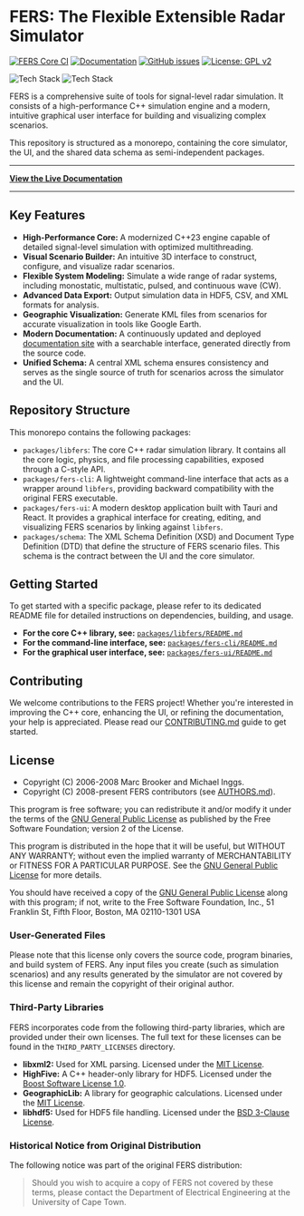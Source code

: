 # FERS: The Flexible Extensible Radar Simulator

<!-- TODO: Build status should be present for both ui and core -->
[![FERS Core CI](https://github.com/the-user-created/FERS/actions/workflows/CMake.yml/badge.svg)](https://github.com/the-user-created/FERS/actions/workflows/CMake.yml) [![Documentation](https://github.com/the-user-created/FERS/actions/workflows/docs.yml/badge.svg)](https://the-user-created.github.io/FERS/)
[![GitHub issues](https://img.shields.io/github/issues/the-user-created/FERS.svg)](https://github.com/the-user-created/FERS/issues)
[![License: GPL v2](https://img.shields.io/badge/License-GPLv2-blue.svg)](https://github.com/the-user-created/FERS/blob/master/LICENSE)

![Tech Stack](https://img.shields.io/badge/Core-C%2B%2B%2023-00599C?logo=cplusplus)
![Tech Stack](https://img.shields.io/badge/UI-Tauri%20%7C%20React-20232A?logo=react)

FERS is a comprehensive suite of tools for signal-level radar simulation. It consists of a high-performance C++
simulation engine and a modern, intuitive graphical user interface for building and visualizing complex scenarios.

This repository is structured as a monorepo, containing the core simulator, the UI, and the shared data schema as
semi-independent packages.

---

**[View the Live Documentation](https://the-user-created.github.io/FERS/)**

---

## Key Features

- **High-Performance Core:** A modernized C++23 engine capable of detailed signal-level simulation with optimized
  multithreading.
- **Visual Scenario Builder:** An intuitive 3D interface to construct, configure, and visualize radar scenarios.
- **Flexible System Modeling:** Simulate a wide range of radar systems, including monostatic, multistatic, pulsed, and
  continuous wave (CW).
- **Advanced Data Export:** Output simulation data in HDF5, CSV, and XML formats for analysis.
- **Geographic Visualization:** Generate KML files from scenarios for accurate visualization in tools like Google Earth.
- **Modern Documentation:** A continuously updated and deployed [documentation site](https://the-user-created.github.io/FERS/) 
  with a searchable interface, generated directly from the source code.
- **Unified Schema:** A central XML schema ensures consistency and serves as the single source of truth for scenarios
  across the simulator and the UI.

## Repository Structure

This monorepo contains the following packages:

- `packages/libfers`: The core C++ radar simulation library. It contains all the core logic, physics, and file processing capabilities, exposed through a C-style API.
- `packages/fers-cli`: A lightweight command-line interface that acts as a wrapper around `libfers`, providing backward compatibility with the original FERS executable.
- `packages/fers-ui`: A modern desktop application built with Tauri and React. It provides a graphical interface for
  creating, editing, and visualizing FERS scenarios by linking against `libfers`.
- `packages/schema`: The XML Schema Definition (XSD) and Document Type Definition (DTD) that define the structure of
  FERS scenario files. This schema is the contract between the UI and the core simulator.

## Getting Started

To get started with a specific package, please refer to its dedicated README file for detailed instructions on
dependencies, building, and usage.

- **For the core C++ library, see:** [`packages/libfers/README.md`](packages/libfers/README.md)
- **For the command-line interface, see:** [`packages/fers-cli/README.md`](packages/fers-cli/README.md)
- **For the graphical user interface, see:** [`packages/fers-ui/README.md`](packages/fers-ui/README.md)

## Contributing

We welcome contributions to the FERS project! Whether you're interested in improving the C++ core, enhancing the UI, or
refining the documentation, your help is appreciated. Please read our [CONTRIBUTING.md](CONTRIBUTING.md)
guide to get started.

## License

- Copyright (C) 2006-2008 Marc Brooker and Michael Inggs.
- Copyright (C) 2008-present FERS contributors (see [AUTHORS.md](AUTHORS.md)).

This program is free software; you can redistribute it and/or modify it under the terms of the
[GNU General Public License](https://github.com/the-user-created/FERS/blob/master/LICENSE) as published by the Free Software Foundation; version 2 of the License.

This program is distributed in the hope that it will be useful, but WITHOUT ANY WARRANTY; without even the implied
warranty of MERCHANTABILITY or FITNESS FOR A PARTICULAR PURPOSE. See the [GNU General Public License](https://github.com/the-user-created/FERS/blob/master/LICENSE) for
more details.

You should have received a copy of the [GNU General Public License](https://github.com/the-user-created/FERS/blob/master/LICENSE) along with this program; if not, write to
the Free Software Foundation, Inc., 51 Franklin St, Fifth Floor, Boston, MA 02110-1301 USA

### User-Generated Files

Please note that this license only covers the source code, program binaries, and build system of FERS. Any input files
you create (such as simulation scenarios) and any results generated by the simulator are not covered by this license and
remain the copyright of their original author.

### Third-Party Libraries

FERS incorporates code from the following third-party libraries, which are provided under their own licenses. The full
text for these licenses can be found in the `THIRD_PARTY_LICENSES` directory.

* **libxml2:** Used for XML parsing. Licensed under the [MIT License](THIRD_PARTY_LICENSES/libxml2-LICENSE.txt).
* **HighFive:** A C++ header-only library for HDF5. Licensed under
  the [Boost Software License 1.0](THIRD_PARTY_LICENSES/HighFive-LICENSE.txt).
* **GeographicLib:** A library for geographic calculations. Licensed under
  the [MIT License](THIRD_PARTY_LICENSES/GeographicLib-LICENSE.txt).
* **libhdf5:** Used for HDF5 file handling. Licensed under
  the [BSD 3-Clause License](THIRD_PARTY_LICENSES/libhdf5-LICENSE.txt).

### Historical Notice from Original Distribution

The following notice was part of the original FERS distribution:
> Should you wish to acquire a copy of FERS not covered by these terms, please contact the Department of
> Electrical Engineering at the University of Cape Town.
